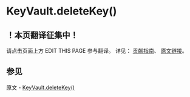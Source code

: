 # KeyVault.deleteKey()

## ！本页翻译征集中！

请点击页面上方 EDIT THIS PAGE 参与翻译。
详见：
[贡献指南]( https://github.com/JinMuInfo/MongoDB-Manual-zh/blob/master/CONTRIBUTING.md )、
[原文链接](  https://docs.mongodb.com/manual/reference/method/KeyVault.deleteKey/  )。

## 参见

原文 - [KeyVault.deleteKey()]( https://docs.mongodb.com/manual/reference/method/KeyVault.deleteKey/ )

